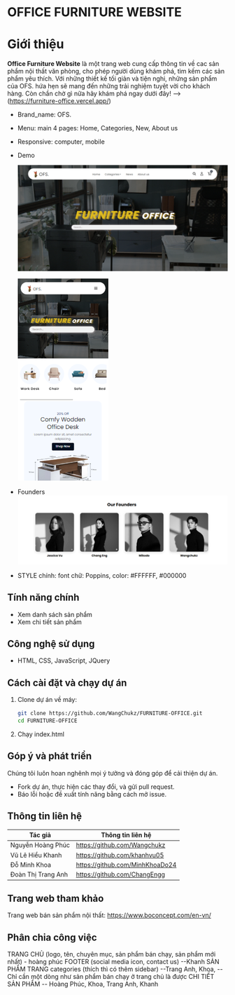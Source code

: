 # OFFICE FURNITURE WEBSITE

# Giới thiệu

**Office Furniture Website** là một trang web cung cấp thông tin về cac sản phẩm nội thất văn phòng, cho phép người dùng khám phá, tìm kếm các sản phẩm yêu thích. Với những thiết kế tối giản và tiện nghi, những sản phẩm của OFS. hứa hẹn sẽ mang đến những trải nghiệm tuyệt vời cho khách hàng. Còn chần chờ gì nữa hãy khám phá ngay dưới đây!
--> (https://furniture-office.vercel.app/)

- Brand_name: OFS.
- Menu: main 4 pages: Home, Categories, New, About us
- Responsive: computer, mobile
- Demo

  ![alt text](/assets/images/giaodiencomputer.png)

  ![alt text](/assets/images/giaodienmobile.png)

- Founders
  ![alt text](/assets/images/Founders.png)

- STYLE chính: font chữ: Poppins, color: #FFFFFF, #000000

## Tính năng chính

- Xem danh sách sản phẩm
- Xem chi tiết sản phẩm

## Công nghệ sử dụng

- HTML, CSS, JavaScript, JQuery

## Cách cài đặt và chạy dự án

1. Clone dự án về máy:
   ```bash
   git clone https://github.com/WangChukz/FURNITURE-OFFICE.git
   cd FURNITURE-OFFICE
   ```
2. Chạy index.html

## Góp ý và phát triển

Chúng tôi luôn hoan nghênh mọi ý tưởng và đóng góp để cải thiện dự án.

- Fork dự án, thực hiện các thay đổi, và gửi pull request.
- Báo lỗi hoặc đề xuất tính năng bằng cách mở issue.

## Thông tin liên hệ

| Tác giả            | Thông tin liên hệ               |
| ------------------ | ------------------------------- |
| Nguyễn Hoàng Phúc  | https://github.com/Wangchukz    |
| Vũ Lê Hiểu Khanh   | https://github.com/khanhvu05    |
| Đỗ Minh Khoa       | https://github.com/MinhKhoaDo24 |
| Đoàn Thị Trang Anh | https://github.com/ChangEngg    |

## Trang web tham khảo

Trang web bán sản phẩm nội thất: https://www.boconcept.com/en-vn/

## Phân chia công việc

TRANG CHỦ (logo, tên, chuyên mục, sản phẩm bán chạy, sản phẩm mới nhất) - hoàng phúc
FOOTER (social media icon, contact us) --Khanh
SẢN PHẨM TRANG categories (thích thì có thêm sidebar) --Trang Anh, Khoa,
--Chỉ cần một dòng như sản phẩm bán chạy ở trang chủ là được
CHI TIẾT SẢN PHẨM -- Hoàng Phúc, Khoa, Trang Anh, Khanh
